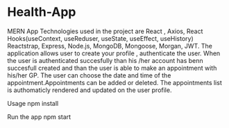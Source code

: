 # Health-App

MERN App
Technologies used in the project are React , Axios, React Hooks(useContext, useReduser, useState, useEffect, useHistory) Reactstrap, Express, Node.js,
MongoDB, Mongoose, Morgan, JWT. The application allows user to create your profile , authenticate the user.
When the user is authenticated succesfully than his /her account has benn succesfull created and than the user is able to make an appointment with his/her GP. 
The user can choose the date and time of the appointment.Appointments can be added or deleted.
The appointments list is authomaticly rendered and updated on the user profile.


Usage
npm install

Run the app
npm start


